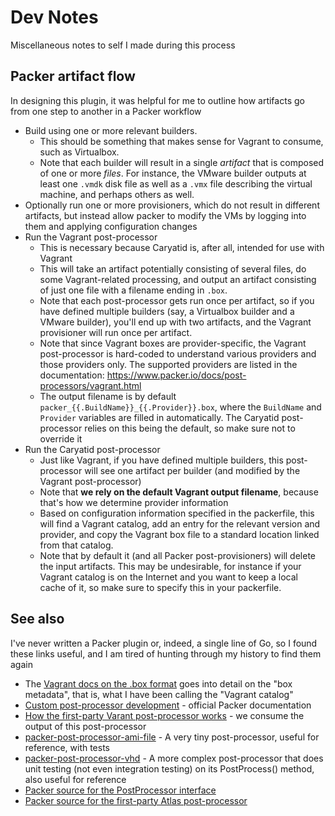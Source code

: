 # Dev Notes

Miscellaneous notes to self I made during this process

## Packer artifact flow

In designing this plugin, it was helpful for me to outline how artifacts go from one step to another in a Packer workflow

- Build using one or more relevant builders.
    - This should be something that makes sense for Vagrant to consume, such as Virtualbox.
    - Note that each builder will result in a single *artifact* that is composed of one or more *files*. For instance, the VMware builder outputs at least one `.vmdk` disk file as well as a `.vmx` file describing the virtual machine, and perhaps others as well.
- Optionally run one or more provisioners, which do not result in different artifacts, but instead allow packer to modify the VMs by logging into them and applying configuration changes
- Run the Vagrant post-processor
    - This is necessary because Caryatid is, after all, intended for use with Vagrant
    - This will take an artifact potentially consisting of several files, do some Vagrant-related processing, and output an artifact consisting of just one file with a filename ending in `.box`.
    - Note that each post-processor gets run once per artifact, so if you have defined multiple builders (say, a Virtualbox builder and a VMware builder), you'll end up with two artifacts, and the Vagrant provisioner will run once per artifact.
    - Note that since Vagrant boxes are provider-specific, the Vagrant post-processor is hard-coded to understand various providers and those providers only. The supported providers are listed in the documentation: https://www.packer.io/docs/post-processors/vagrant.html
    - The output filename is by default `packer_{{.BuildName}}_{{.Provider}}.box`, where the `BuildName` and `Provider` variables are filled in automatically. The Caryatid post-processor relies on this being the default, so make sure not to override it
- Run the Caryatid post-processor
    - Just like Vagrant, if you have defined multiple builders, this post-processor will see one artifact per builder (and modified by the Vagrant post-processor)
    - Note that **we rely on the default Vagrant output filename**, because that's how we determine provider information
    - Based on configuration information specified in the packerfile, this will find a Vagrant catalog, add an entry for the relevant version and provider, and copy the Vagrant box file to a standard location linked from that catalog.
    - Note that by default it (and all Packer post-provisioners) will delete the input artifacts. This may be undesirable, for instance if your Vagrant catalog is on the Internet and you want to keep a local cache of it, so make sure to specify this in your packerfile.

## See also

I've never written a Packer plugin or, indeed, a single line of Go, so I found these links useful, and I am tired of hunting through my history to find them again

- The [Vagrant docs on the .box format](https://www.vagrantup.com/docs/boxes/format.html) goes into detail on the "box metadata", that is, what I have been calling the "Vagrant catalog"
- [Custom post-processor development](https://www.packer.io/docs/extend/post-processor.html) - official Packer documentation
- [How the first-party Varant post-processor works](https://www.packer.io/docs/post-processors/vagrant.html) - we consume the output of this post-processor
- [packer-post-processor-ami-file](https://github.com/scopely/packer-post-processor-ami-file) - A very tiny post-processor, useful for reference, with tests
- [packer-post-processor-vhd](https://github.com/benwebber/packer-post-processor-vhd) - A more complex post-processor that does unit testing (not even integration testing) on its PostProcess() method, also useful for reference
- [Packer source for the PostProcessor interface](https://github.com/mitchellh/packer/blob/master/packer/post_processor.go)
- [Packer source for the first-party Atlas post-processor](https://github.com/mitchellh/packer/blob/master/post-processor/atlas/post-processor.go)
